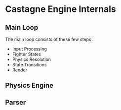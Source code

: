 # Castagne Engine Internals

## Main Loop
The main loop consists of these few steps :
- Input Processing
- Fighter States
- Physics Resolution
- State Transitions
- Render

## Physics Engine

## Parser
